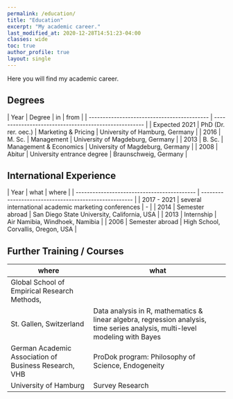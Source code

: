 ```yaml
---
permalink: /education/
title: "Education"
excerpt: "My academic career."
last_modified_at: 2020-12-28T14:51:23-04:00
classes: wide
toc: true
author_profile: true
layout: single
---
```



Here you will find my academic career.

## Degrees

| Year | Degree | in | from |
| ------------------------------------------- | ----------------------------------------------------- |
| Expected 2021 | PhD (Dr. rer. oec.) | Marketing & Pricing | University of Hamburg, Germany |
| 2016 | M. Sc. | Management | University of Magdeburg, Germany |
| 2013 | B. Sc. | Management & Economics | University of Magdeburg, Germany |
| 2008 | Abitur | University entrance degree | Braunschweig, Germany |

## International Experience

| Year | what | where |
| ------------------------------------------- | ----------------------------------------------------- |
| 2017 - 2021 | several international academic marketing conferences | - |
| 2014 | Semester abroad | San Diego State University, California, USA |
| 2013 | Internship | Air Namibia, Windhoek, Namibia |
| 2006 | Semester abroad | High School, Corvallis, Oregon, USA |

## Further Training / Courses

| where | what |
| ------------------------------------------- | ----------------------------------------------------- |
| Global School of Empirical Research Methods,
St. Gallen, Switzerland  | Data analysis in R, mathematics & linear algebra, regression analysis, time series analysis, multi-level modeling with Bayes |
| German Academic Association of Business Research, VHB |ProDok program: Philosophy of Science, Endogeneity  |
| University of Hamburg | Survey Research |
